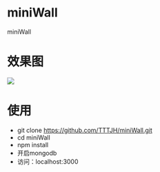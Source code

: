 # miniWall
miniWall

# 效果图

![](http://www.tttjh.com.cn/imgs/miniwall.jpg)

# 使用
  * git clone https://github.com/TTTJH/miniWall.git
  * cd miniWall
  * npm install
  * 开启mongodb
  * 访问：localhost:3000
